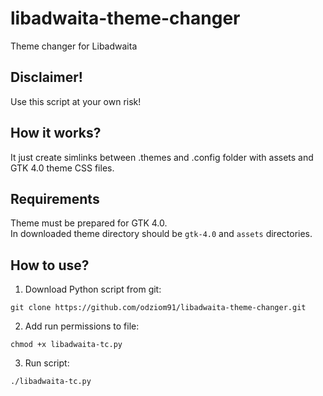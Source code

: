 # libadwaita-theme-changer
Theme changer for Libadwaita

## Disclaimer!
Use this script at your own risk!
## How it works?
It just create simlinks between .themes and .config folder with assets and GTK 4.0 theme CSS files.

## Requirements
Theme must be prepared for GTK 4.0.<br/>
In downloaded theme directory should be ``gtk-4.0`` and ``assets`` directories.

## How to use?
1. Download Python script from git:
```
git clone https://github.com/odziom91/libadwaita-theme-changer.git
```
2. Add run permissions to file:
```
chmod +x libadwaita-tc.py
```
3. Run script:
```
./libadwaita-tc.py
```